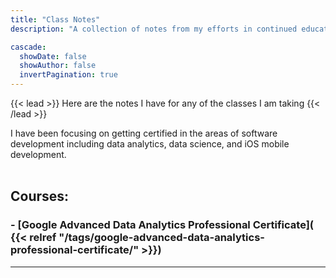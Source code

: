```yaml
---
title: "Class Notes"
description: "A collection of notes from my efforts in continued education "

cascade:
  showDate: false
  showAuthor: false
  invertPagination: true
---
```


{{< lead >}}
Here are the notes I have for any of the classes I am taking
{{< /lead >}}

I have been focusing on getting certified in the areas of software development including data analytics, data science, and iOS mobile development.
<br><br>
## Courses:  
### - [Google Advanced Data Analytics Professional Certificate]( {{< relref "/tags/google-advanced-data-analytics-professional-certificate/" >}})  


---